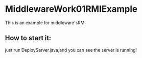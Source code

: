 # MiddlewareWork01RMIExample

This is an example for middleware`sRMI

## How to start it:
just run DeployServer.java,and you can see the server is running!
